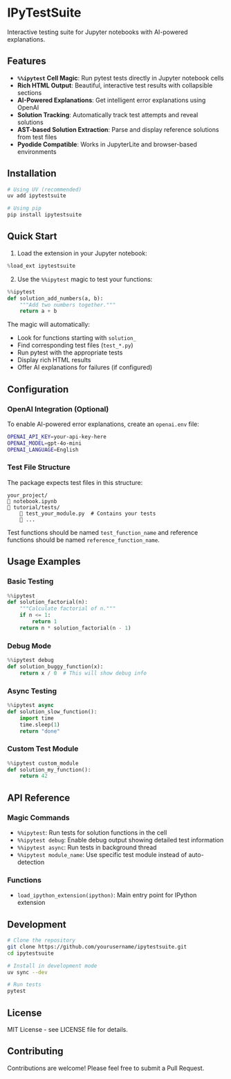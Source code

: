 # IPyTestSuite

Interactive testing suite for Jupyter notebooks with AI-powered explanations.

## Features

- **`%%ipytest` Cell Magic**: Run pytest tests directly in Jupyter notebook cells
- **Rich HTML Output**: Beautiful, interactive test results with collapsible sections
- **AI-Powered Explanations**: Get intelligent error explanations using OpenAI
- **Solution Tracking**: Automatically track test attempts and reveal solutions
- **AST-based Solution Extraction**: Parse and display reference solutions from test files
- **Pyodide Compatible**: Works in JupyterLite and browser-based environments

## Installation

```bash
# Using UV (recommended)
uv add ipytestsuite

# Using pip
pip install ipytestsuite
```

## Quick Start

1. Load the extension in your Jupyter notebook:

```python
%load_ext ipytestsuite
```

2. Use the `%%ipytest` magic to test your functions:

```python
%%ipytest
def solution_add_numbers(a, b):
    """Add two numbers together."""
    return a + b
```

The magic will automatically:
- Look for functions starting with `solution_`
- Find corresponding test files (`test_*.py`)
- Run pytest with the appropriate tests
- Display rich HTML results
- Offer AI explanations for failures (if configured)

## Configuration

### OpenAI Integration (Optional)

To enable AI-powered error explanations, create an `openai.env` file:

```bash
OPENAI_API_KEY=your-api-key-here
OPENAI_MODEL=gpt-4o-mini
OPENAI_LANGUAGE=English
```

### Test File Structure

The package expects test files in this structure:
```
your_project/
   notebook.ipynb
   tutorial/tests/
       test_your_module.py  # Contains your tests
       ...
```

Test functions should be named `test_function_name` and reference functions should be named `reference_function_name`.

## Usage Examples

### Basic Testing

```python
%%ipytest
def solution_factorial(n):
    """Calculate factorial of n."""
    if n <= 1:
        return 1
    return n * solution_factorial(n - 1)
```

### Debug Mode

```python
%%ipytest debug
def solution_buggy_function(x):
    return x / 0  # This will show debug info
```

### Async Testing

```python
%%ipytest async
def solution_slow_function():
    import time
    time.sleep(1)
    return "done"
```

### Custom Test Module

```python
%%ipytest custom_module
def solution_my_function():
    return 42
```

## API Reference

### Magic Commands

- `%%ipytest`: Run tests for solution functions in the cell
- `%%ipytest debug`: Enable debug output showing detailed test information
- `%%ipytest async`: Run tests in background thread
- `%%ipytest module_name`: Use specific test module instead of auto-detection

### Functions

- `load_ipython_extension(ipython)`: Main entry point for IPython extension

## Development

```bash
# Clone the repository
git clone https://github.com/yourusername/ipytestsuite.git
cd ipytestsuite

# Install in development mode
uv sync --dev

# Run tests
pytest
```

## License

MIT License - see LICENSE file for details.

## Contributing

Contributions are welcome! Please feel free to submit a Pull Request.